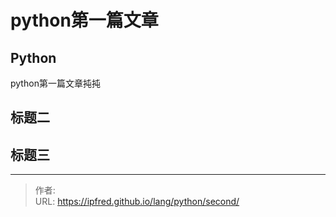 # python第一篇文章


##  Python

python第一篇文章扽扽
## 标题二
## 标题三

---

> 作者:   
> URL: https://ipfred.github.io/lang/python/second/  

